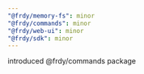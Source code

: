 ```yaml
---
"@frdy/memory-fs": minor
"@frdy/commands": minor
"@frdy/web-ui": minor
"@frdy/sdk": minor
---
```


introduced @frdy/commands package
